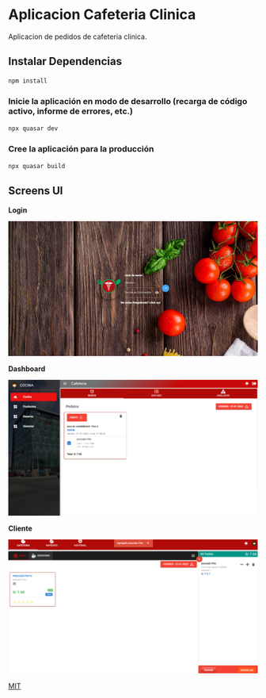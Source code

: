 # Aplicacion Cafeteria Clinica


Aplicacion de pedidos de cafeteria clinica.



## Instalar Dependencias
```bash
npm install
```

### Inicie la aplicación en modo de desarrollo (recarga de código activo, informe de errores, etc.)
```bash
npx quasar dev
```


### Cree la aplicación para la producción
```bash
npx quasar build
```

## Screens UI
**Login**

![Alt text](src/assets/Login.png?raw=true "Screenshot")

**Dashboard**

![Alt text](src/assets/Dashboard.png?raw=true "Screenshot")

[comment]: <> (**CRM Dashboard**)

[comment]: <> (![Alt text]&#40;src/assets/CRMDashboard.png?raw=true "Screenshot"&#41;)

**Cliente**

![Alt text](src/assets/Cliente.PNG?raw=true "Screenshot")


[MIT](http://opensource.org/licenses/MIT)
